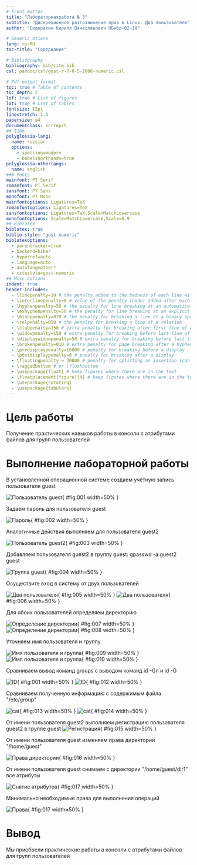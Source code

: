 ```yaml
---
# Front matter
title: "Лабораторнаяработа № 3"
subtitle: "Дискреционное разграничение прав в Linux. Два пользователя"
author: "Сидоракин Кирилл Вячеславович НБибд-02-18"

# Generic otions
lang: ru-RU
toc-title: "Содержание"

# Bibliography
bibliography: bib/cite.bib
csl: pandoc/csl/gost-r-7-0-5-2008-numeric.csl

# Pdf output format
toc: true # Table of contents
toc_depth: 2
lof: true # List of figures
lot: true # List of tables
fontsize: 12pt
linestretch: 1.5
papersize: a4
documentclass: scrreprt
## I18n
polyglossia-lang:
  name: russian
  options:
	- spelling=modern
	- babelshorthands=true
polyglossia-otherlangs:
  name: english
### Fonts
mainfont: PT Serif
romanfont: PT Serif
sansfont: PT Sans
monofont: PT Mono
mainfontoptions: Ligatures=TeX
romanfontoptions: Ligatures=TeX
sansfontoptions: Ligatures=TeX,Scale=MatchLowercase
monofontoptions: Scale=MatchLowercase,Scale=0.9
## Biblatex
biblatex: true
biblio-style: "gost-numeric"
biblatexoptions:
  - parentracker=true
  - backend=biber
  - hyperref=auto
  - language=auto
  - autolang=other*
  - citestyle=gost-numeric
## Misc options
indent: true
header-includes:
  - \linepenalty=10 # the penalty added to the badness of each line within a paragraph (no associated penalty node) Increasing the value makes tex try to have fewer lines in the paragraph.
  - \interlinepenalty=0 # value of the penalty (node) added after each line of a paragraph.
  - \hyphenpenalty=50 # the penalty for line breaking at an automatically inserted hyphen
  - \exhyphenpenalty=50 # the penalty for line breaking at an explicit hyphen
  - \binoppenalty=070 # the penalty for breaking a line at a binary operator
  - \relpenalty=050 # the penalty for breaking a line at a relation
  - \clubpenalty=150 # extra penalty for breaking after first line of a paragraph
  - \widowpenalty=150 # extra penalty for breaking before last line of a paragraph
  - \displaywidowpenalty=50 # extra penalty for breaking before last line before a display math
  - \brokenpenalty=010 # extra penalty for page breaking after a hyphenated line
  - \predisplaypenalty=10000 # penalty for breaking before a display
  - \postdisplaypenalty=0 # penalty for breaking after a display
  - \floatingpenalty = 20000 # penalty for splitting an insertion (can only be split footnote in standard LaTeX)
  - \raggedbottom # or \flushbottom
  - \usepackage{float} # keep figures where there are in the text
  - \floatplacement{figure}{H} # keep figures where there are in the text
  - \usepackage{rotating}
  - \usepackage{tabularx}
---
```


# Цель работы

Получение практических навыков работы в консоли с атрибутами файлов для групп пользователей

# Выполнение лабораторной работы

В установленной операционной системе создаем учётную запись пользователя guest

![Пользователь guest](image/1.jpg){ #fig:001 width=50% }

Задаем пароль для пользователя guest

![Пароль](image/2.jpg){ #fig:002 width=50% }

Аналогичные действия выполняем для пользователя guest2

![Пользователь guest2](image/3.jpg){ #fig:003 width=50% }

Добавляем пользователя guest2 в группу guest: gpasswd -a guest2 guest

![Группа guest](image/4.jpg){ #fig:004 width=50% }

Осуществите вход в систему от двух пользователей

![Два пользователя](image/5.jpg){ #fig:005 width=50% }
![Два пользователя](image/5.1.jpg){ #fig:006 width=50% }

Для обоих пользователей определяем директорию

![Определение директории](image/6.jpg){ #fig:007 width=50% }
![Определение директории](image/6.1.jpg){ #fig:008 width=50% }

Уточняем имя пользователя и группу

![Имя пользователя  и группа](image/7.jpg){ #fig:009 width=50% }
![Имя пользователя и группа](image/7.1.jpg){ #fig:010 width=50% }

Сравниваем вывод команд groups с выводом команд id -Gn и id -G

![ID](image/7.2.jpg){ #fig:001 width=50% }
![ID](image/7.3.jpg){ #fig:012 width=50% }

Сравниваем полученную информацию с содержимым файла "/etc/group"

![cat](image/8.jpg){ #fig:013 width=50% }
![cat](image/8.1.jpg){ #fig:014 width=50% }

От имени пользователя guest2 выполняем регистрацию пользователя guest2 в группе guest 
![Регистрация](image/9.jpg){ #fig:015 width=50% }


От имени пользователя guest изменяем права директории "/home/guest"

![Права директории](image/10.jpg){ #fig:016 width=50% }


От имени пользователя guest снимаем с директории "/home/guest/dir1" все атрибуты

![Снятие атрибутов](image/11.jpg){ #fig:017 width=50% }

Минимально необходимые права для выполнения операций

![Права](image/min.jpg){ #fig:017 width=50% }

# Вывод

Мы приобрели практические работы в консоли с атрибутами файлов для групп пользователей
